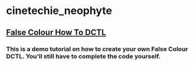 # cinetechie_neophyte

## **[False Colour How To DCTL](/False-Colour-how-to-DCTL)**
  ### This is a demo tutorial on how to create your own False Colour DCTL. You'll still have to complete the code yourself. 
